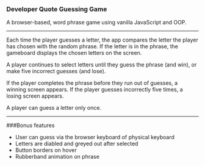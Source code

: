 ### Developer Quote Guessing Game
A browser-based, word phrase game using vanilla JavaScript and OOP. 

-------

Each time the player guesses a letter, the app compares the letter the player has chosen with the random phrase. If the letter is in the phrase, the gameboard displays the chosen letters on the screen.

A player continues to select letters until they guess the phrase (and win), or make five incorrect guesses (and lose).

If the player completes the phrase before they run out of guesses, a winning screen appears. If the player guesses incorrectly five times, a losing screen appears.

A player can guess a letter only once. 

---

###Bonus features

- User can guess via the browser keyboard of physical keyboard
- Letters are diabled and greyed out after selected
- Button borders on hover
- Rubberband animation on phrase
